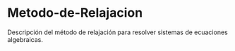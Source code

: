 # Metodo-de-Relajacion
Descripción del método de relajación para resolver sistemas de ecuaciones algebraicas. 
